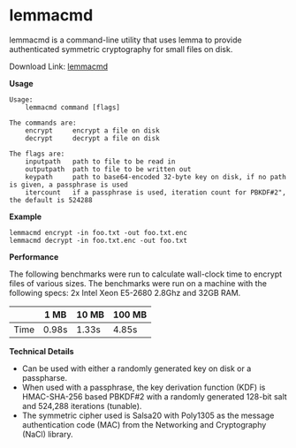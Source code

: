 # lemmacmd

lemmacmd is a command-line utility that uses lemma to provide authenticated symmetric cryptography for small files on disk.

Download Link: [lemmacmd](https://02ef13b3a7daa6077072-6e744c858d17d7c8cda321fc4d669273.ssl.cf2.rackcdn.com/lemmacmd)

**Usage**

```
Usage:
    lemmacmd command [flags]

The commands are:
    encrypt     encrypt a file on disk
    decrypt     decrypt a file on disk

The flags are: 
    inputpath   path to file to be read in
    outputpath  path to file to be written out
    keypath     path to base64-encoded 32-byte key on disk, if no path is given, a passphrase is used
    itercount   if a passphrase is used, iteration count for PBKDF#2", the default is 524288
```

**Example**

```
lemmacmd encrypt -in foo.txt -out foo.txt.enc
lemmacmd decrypt -in foo.txt.enc -out foo.txt
```

**Performance**

The following benchmarks were run to calculate wall-clock time to encrypt files of various sizes. The benchmarks were run on a machine with the following specs: 2x Intel Xeon E5-2680 2.8Ghz and 32GB RAM.

|      | 1 MB  | 10 MB | 100 MB |
|------|-------|-------|--------|
| Time | 0.98s | 1.33s | 4.85s  |


**Technical Details**

* Can be used with either a randomly generated key on disk or a passpharse.
* When used with a passphrase, the key derivation function (KDF) is HMAC-SHA-256 based PBKDF#2 with a randomly generated 128-bit salt and 524,288 iterations (tunable).
* The symmetric cipher used is Salsa20 with Poly1305 as the message authentication code (MAC) from the Networking and Cryptography (NaCl) library.
